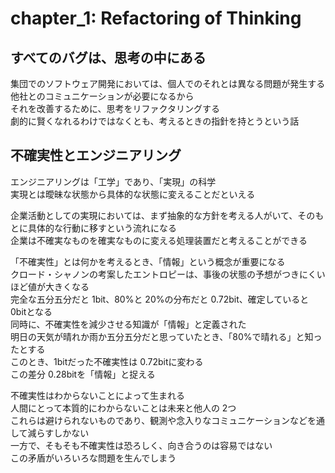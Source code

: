 # chapter_1: Refactoring of Thinking

## すべてのバグは、思考の中にある

集団でのソフトウェア開発においては、個人でのそれとは異なる問題が発生する  
他社とのコミュニケーションが必要になるから  
それを改善するために、思考をリファクタリングする  
劇的に賢くなれるわけではなくとも、考えるときの指針を持とうという話

## 不確実性とエンジニアリング

エンジニアリングは「工学」であり、「実現」の科学  
実現とは曖昧な状態から具体的な状態に変えることだといえる  

企業活動としての実現においては、まず抽象的な方針を考える人がいて、そのもとに具体的な行動に移すという流れになる  
企業は不確実なものを確実なものに変える処理装置だと考えることができる

「不確実性」とは何かを考えるとき、「情報」という概念が重要になる  
クロード・シャノンの考案したエントロピーは、事後の状態の予想がつきにくいほど値が大きくなる  
完全な五分五分だと 1bit、80%と 20%の分布だと 0.72bit、確定していると 0bitとなる  
同時に、不確実性を減少させる知識が「情報」と定義された  
明日の天気が晴れか雨か五分五分だと思っていたとき、「80%で晴れる」と知ったとする  
このとき、1bitだった不確実性は 0.72bitに変わる  
この差分 0.28bitを「情報」と捉える  

不確実性はわからないことによって生まれる  
人間にとって本質的にわからないことは未来と他人の 2つ  
これらは避けられないものであり、観測や念入りなコミュニケーションなどを通して減らすしかない  
一方で、そもそも不確実性は恐ろしく、向き合うのは容易ではない  
この矛盾がいろいろな問題を生んでしまう
